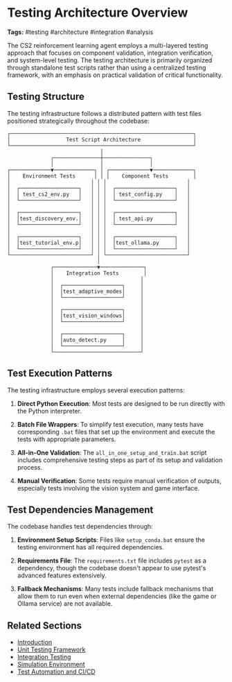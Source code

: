 # Testing Architecture Overview

**Tags:** #testing #architecture #integration #analysis

The CS2 reinforcement learning agent employs a multi-layered testing approach that focuses on component validation, integration verification, and system-level testing. The testing architecture is primarily organized through standalone test scripts rather than using a centralized testing framework, with an emphasis on practical validation of critical functionality.

## Testing Structure

The testing infrastructure follows a distributed pattern with test files positioned strategically throughout the codebase:

```
┌───────────────────────────────────────────────────────────┐
│                  Test Script Architecture                 │
└───────────────────────────────────────────────────────────┘
                              │
              ┌───────────────┼───────────────┐
              │               │               │
┌─────────────▼─────────────┐ │ ┌─────────────▼─────────────┐
│    Environment Tests      │ │ │    Component Tests        │
│                          │ │ │                          │
│  ┌───────────────────┐   │ │ │  ┌───────────────────┐   │
│  │ test_cs2_env.py   │   │ │ │  │ test_config.py    │   │
│  └───────────────────┘   │ │ │  └───────────────────┘   │
│                          │ │ │                          │
│  ┌───────────────────┐   │ │ │  ┌───────────────────┐   │
│  │test_discovery_env.│   │ │ │  │ test_api.py       │   │
│  └───────────────────┘   │ │ │  └───────────────────┘   │
│                          │ │ │                          │
│  ┌───────────────────┐   │ │ │  ┌───────────────────┐   │
│  │test_tutorial_env.p│   │ │ │  │test_ollama.py     │   │
│  └───────────────────┘   │ │ │  └───────────────────┘   │
└──────────────────────────┘ │ └──────────────────────────┘
                             │
              ┌──────────────▼──────────────┐
              │    Integration Tests        │
              │                            │
              │  ┌───────────────────┐     │
              │  │test_adaptive_modes│     │
              │  └───────────────────┘     │
              │                            │
              │  ┌───────────────────┐     │
              │  │test_vision_windows│     │
              │  └───────────────────┘     │
              │                            │
              │  ┌───────────────────┐     │
              │  │auto_detect.py     │     │
              │  └───────────────────┘     │
              └────────────────────────────┘
```

## Test Execution Patterns

The testing infrastructure employs several execution patterns:

1. **Direct Python Execution**: Most tests are designed to be run directly with the Python interpreter.
   
2. **Batch File Wrappers**: To simplify test execution, many tests have corresponding `.bat` files that set up the environment and execute the tests with appropriate parameters.
   
3. **All-in-One Validation**: The `all_in_one_setup_and_train.bat` script includes comprehensive testing steps as part of its setup and validation process.

4. **Manual Verification**: Some tests require manual verification of outputs, especially tests involving the vision system and game interface.

## Test Dependencies Management

The codebase handles test dependencies through:

1. **Environment Setup Scripts**: Files like `setup_conda.bat` ensure the testing environment has all required dependencies.

2. **Requirements File**: The `requirements.txt` file includes `pytest` as a dependency, though the codebase doesn't appear to use pytest's advanced features extensively.

3. **Fallback Mechanisms**: Many tests include fallback mechanisms that allow them to run even when external dependencies (like the game or Ollama service) are not available.

## Related Sections
- [Introduction](01_testing_intro.md)
- [Unit Testing Framework](03_unit_testing.md)
- [Integration Testing](04_integration_testing.md)
- [Simulation Environment](05_simulation_environment.md)
- [Test Automation and CI/CD](07_test_automation.md) 